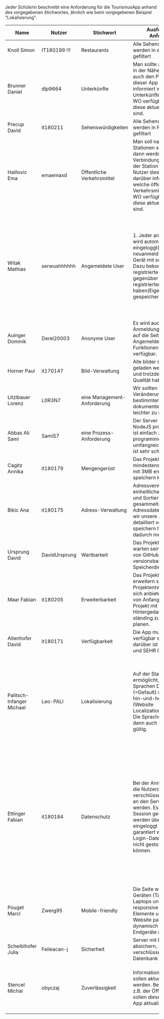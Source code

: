 Jede*r Schüler*in beschreibt eine Anforderung für die TourismusApp anhand des vorgegebenen Stichwortes, ähnlich wie beim vorgegebenen Beispiel "Lokalisierung".

|Name|Nutzer|Stichwort|Ausformulierte Anforderung|Agile Anforderung|
|-|-|-|-|-|
|Knoll Simon|IT180199 !!!|Restaurants|Alle Sehenswürdigkeiten	werden in eine Region gefiltert|-|
|Brunner Daniel|dlp9664|Unterkünfte| Man sollte alle Unterkünfte in der Nähe sehen und auch den Preis. Als Nutzer dieser App will ich darüber informiert werden, welche Unterkünfte WANN und WO verfügbar sind und OB diese aktuell verfügbar sind.|-|
|Precup David|it180211|Sehenswürdigkeiten|Alle Sehenswürdigkeiten	werden in Regionen gefiltert|-|
|Halilovic Ema|emaemaxd|Öffentliche Verkehrsmittel|Man soll nach bestimmten Stationen suchen können, dann werden nur Verbindungen zu genau der Station angezeigt. Als Nutzer dieser App will ich darüber informiert werden welche öffentlichen Verkehrsmittel WANN und WO verfügbar sind und OB diese aktuell verfügbar sind.|||
|Witak Mathias|serwushhhhhh|Angemeldete User|1. Jeder angemeldete User wird automatisch wieder eingeloggt(Bei neuanmeldung auf neuem Gerät mit selbem Profil). 2. Dazu bekommt jeder registrierte User Vorteile gegenüber nicht registrierten haben(Eigenes Profil mit gespeicherten Daten).|Als registrierter User wünsche ich mir regelmäßige Updates. Dazu ein eigenes Profil mit bisherigen Routen. Mit diesem Profil sollen mir auch Vorschläge für meinen momentanen Standort angezeigt werden.|
|Auinger Dominik|Derel20003|Anonyme User|Es wird auch ohne Anmeldung funktionieren, auf die Seite zuzugreifen, Angemeldete-User-Funktionen sind dabei nicht verfügbar.||
|Horner Paul|it170147|Bild-Verwaltung|Alle bilder sollten schnell geladen werden konnen und trotzdem noch gute Qualität haben.||
|Litzlbauer Lorenz|L0R3N7|eine Management-Anforderung|Wir sollten unsere Veränderungen nach einer bestimmten Form dokumentieren,  damit wir leichter zu managen sind.||
|Abbas Ali Sami|SamiS7|eine Prozess-Anforderung| Der Server wird mit NodeJS programmiert, es ist einfach zu programmieren, hat umfangreiche Libraries und ist sehr schnell.||
|Cagitz Annika|it180179|Mengengerüst|Das Projekt muss mindestens 1000 Bilder mit 3MB enthalten und speichern können.||
|Bikic Ana|it180175|Adress-Verwaltung|Adressverwaltung ist eine einheitliche Speicherung und Sortierung von gesammelten Adressdatensätzen. Wenn wir unsere Adressen detailliert verwalten und speichern haben wir dadurch mehr Effizienz.||
|Ursprung David|DavidUrsprung|Wartbarkeit|Das Projekt soll einfach zu warten sein, durch die Hilfe von GitHub oder anderen versionsbasierten Speicherdiensten.||
|Maar Fabian|it180205|Erweiterbarkeit|Das Projekt soll einfach zu erweitern sein. Agile Projektentwicklung würde sich anbieten. Wir sollten von Anfang an unser Projekt mit dem, Hintergedanken es ständing zu erweitern, zu planen. |
|Altenhofer David|it180171|Verfügbarkeit|Die App muss zu 99.9% verfügbar sein. Alles darüber ist GUT(99.99%) und SEHR GUT(99.999%).||
|Palitsch-Infanger Michael|Leo-PALI|Lokalisierung|Auf der Startseite wird ermöglicht, zwischen den Sprachen Deutsch (=Default) und Englisch hin-und-her zu wechseln (Website Localization/Lokalisierung). Die Spracheinstellung ist dann auch für Unterseiten gültig.|Als nicht-deutschspracher User der TourismusApp wünsche ich mir eine Möglichkeit, von Deutsch auf Englisch umschalten zu können, um dann die gesamte App in englischer Sprache zu nutzen.|
|Ettinger Fabian|it180184|Datenschutz|Bei der Anmeldung sollen die Nutzerdaten über eine verschlüsselte Verbindung an den Server geschickt werden. Es soll dann eine Session gespeichert werden über die der Nutzer eingeloggt bleibt. So kann garantiert werden, dass die Login-Daten der Benutzer nicht gestohlen werden können.|Als Nutzer dem Datensicherheit wichtig ist wünsche ich mir eine verschlüsselte Verbindung zum Server, über die meine Nutzerdaten gesendet werden. Diese werden dann mittels einer Session eine Zeit lang gespeichert werden über die ich eine gewisse Zeit lang angemeldet bleibe.|
|Pouget Marcl|Zwerg95|Mobile-friendly|Die Seite wird auf allen Geräten (Tablets, Handys, Laptops und Pc) responsive sein. Die Elemente und der Text der Website passt sich dynamisch an die Endgeräte an||
|Scheiblhofer Julia|Feileacan-j|Sicherheit|Server mit REGEX absichern, Passwörter verschlüsseln in der Datenbank||
|Stencel Michal|obyczaj|Zuverlässigkeit|Informationen in der App sollen aktuell gehalten werden. Bei Änderungen z.B. der Öffnungszeiten sollen diese auch in der App aktualisiert werden.|Als Tourist möchte ich in der App nur korrekte und aktuelle Informationen präsentiert bekommen.|
